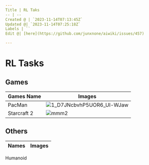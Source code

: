 ```yaml
---
Title | RL Taks
-- | --
Created @ | `2023-11-14T07:13:45Z`
Updated @| `2023-11-14T07:25:18Z`
Labels | ``
Edit @| [here](https://github.com/junxnone/aiwiki/issues/457)

---
```

# RL Tasks




## Games

Games Name | Images
-- | --
PacMan | ![1_D7JNcbvhP5UOR6_Ul-WJaw](https://github.com/junxnone/aiwiki/assets/2216970/7421036e-1965-4d3e-a866-6b73b28670bf)
Starcraft 2 | ![mmm2](https://github.com/junxnone/aiwiki/assets/2216970/3ede0fc2-c85b-4997-98f5-bc1ebc86a742)

## Others

Names | Images
-- | --
Humanoid

